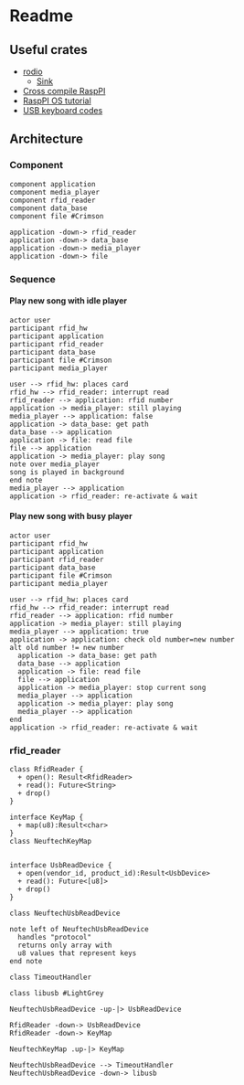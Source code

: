 # Readme

## Useful crates

* [rodio](https://docs.rs/rodio/0.12.0/rodio/)
  * [Sink](https://docs.rs/rodio/0.12.0/rodio/struct.Sink.html)
* [Cross compile RaspPI](https://chacin.dev/blog/cross-compiling-rust-for-the-raspberry-pi/)
* [RaspPI OS tutorial](https://github.com/rust-embedded/rust-raspberrypi-OS-tutorials)
* [USB keyboard codes](https://www.win.tue.nl/~aeb/linux/kbd/scancodes-14.html)

## Architecture

### Component

```plantuml
component application
component media_player
component rfid_reader
component data_base
component file #Crimson

application -down-> rfid_reader
application -down-> data_base
application -down-> media_player
application -down-> file
```

### Sequence

#### Play new song with idle player

```plantuml
actor user
participant rfid_hw
participant application
participant rfid_reader
participant data_base
participant file #Crimson
participant media_player

user --> rfid_hw: places card
rfid_hw --> rfid_reader: interrupt read
rfid_reader --> application: rfid number
application -> media_player: still playing
media_player --> application: false 
application -> data_base: get path
data_base --> application
application -> file: read file
file --> application
application -> media_player: play song
note over media_player
song is played in background
end note
media_player --> application
application -> rfid_reader: re-activate & wait
```

#### Play new song with busy player

```plantuml
actor user
participant rfid_hw
participant application
participant rfid_reader
participant data_base
participant file #Crimson
participant media_player

user --> rfid_hw: places card
rfid_hw --> rfid_reader: interrupt read
rfid_reader --> application: rfid number
application -> media_player: still playing
media_player --> application: true
application -> application: check old number=new number
alt old number != new number
  application -> data_base: get path
  data_base --> application
  application -> file: read file
  file --> application
  application -> media_player: stop current song
  media_player --> application
  application -> media_player: play song
  media_player --> application
end
application -> rfid_reader: re-activate & wait
```

### rfid_reader

```plantuml
class RfidReader {
  + open(): Result<RfidReader>
  + read(): Future<String>
  + drop()
}

interface KeyMap {
  + map(u8):Result<char>
}
class NeuftechKeyMap


interface UsbReadDevice {
  + open(vendor_id, product_id):Result<UsbDevice>
  + read(): Future<[u8]>
  + drop()
}

class NeuftechUsbReadDevice

note left of NeuftechUsbReadDevice
  handles "protocol"
  returns only array with
  u8 values that represent keys
end note

class TimeoutHandler

class libusb #LightGrey

NeuftechUsbReadDevice -up-|> UsbReadDevice

RfidReader -down-> UsbReadDevice
RfidReader -down-> KeyMap

NeuftechKeyMap .up-|> KeyMap

NeuftechUsbReadDevice --> TimeoutHandler
NeuftechUsbReadDevice -down-> libusb
```
